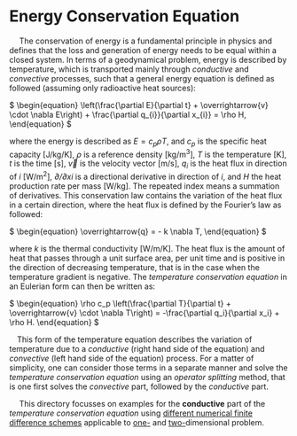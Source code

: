 # Energy Conservation Equation

&emsp; The conservation of energy is a fundamental principle in physics and defines that the loss and generation of energy needs to be equal within a closed system. In terms of a geodynamical problem, energy is described by temperature, which is transported mainly through *conductive* and *convective* processes, such that a general energy equation is defined as followed (assuming only radioactive heat sources):

$
\begin{equation}
\left(\frac{\partial E}{\partial t} + \overrightarrow{v} \cdot \nabla E\right) + \frac{\partial q_{i}}{\partial x_{i}} = \rho H,
\end{equation}
$

where the energy is described as $E=c_{p} \rho T$, and *c<sub>p</sub>* is the specific heat capacity [J/kg/K], *ρ* is a reference density [kg/m<sup>3</sup>], *T* is the temperature [K], *t* is the time [s], $\overrightarrow{v}$ is the velocity vector [m/s], *q<sub>i</sub>* is the heat flux in direction of *i*  [W/m<sup>2</sup>], *∂/∂xi* is a directional derivative in direction of *i*, and *H* the heat production rate per mass [W/kg]. The repeated index means a summation of derivatives. This conservation law contains the variation of the heat flux in a certain direction, where the heat flux is defined by the Fourier’s law as followed: 

$
\begin{equation}
\overrightarrow{q} = - k \nabla T,
\end{equation}
$

where *k* is the thermal conductivity [W/m/K]. The heat flux is the amount of heat that passes through a unit surface area, per unit time and is positive in the direction of decreasing temperature, that is in the case when the temperature gradient is negative. The *temperature conservation equation* in an Eulerian form can then be written as: 

$
\begin{equation}
\rho c_p \left(\frac{\partial T}{\partial t} + \overrightarrow{v} \cdot \nabla T\right) = -\frac{\partial q_i}{\partial x_i} + \rho H.
\end{equation}
$

&emsp;This form of the temperature equation describes the variation of temperature due to a *conductive* (right hand side of the equation) and *convective* (left hand side of the equation) process. For a matter of simplicity, one can consider those terms in a separate manner and solve the *temperature conservation equation* using an *operator splitting* method, that is one first solves the *convective* part, followed by the *conductive* part. 

&emsp; This directory focusses on examples for the **conductive** part of the *temperature conservation equation* using [different numerical finite difference schemes](https://github.com/LukasFuchs/GeoModBox.jl/blob/main/src/HeatEquation/) applicable to [one-](https://github.com/LukasFuchs/GeoModBox.jl/blob/main/examples/DiffusionEquation/1D/) and [two-](https://github.com/LukasFuchs/GeoModBox.jl/blob/main/examples/DiffusionEquation/2D/)dimensional problem. 

<!--
- Scaling
 -->